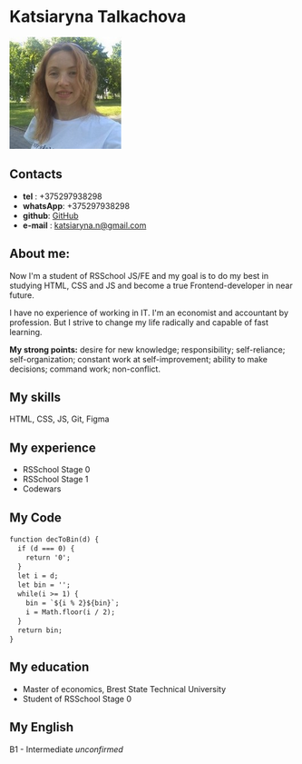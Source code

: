 # Katsiaryna Talkachova

![Foto](./myfoto.jpg)

## Contacts

* **tel** : +375297938298
* **whatsApp**: +375297938298
* **github**: [GitHub](https://github.com/katrin-brest) 
* **e-mail** : katsiaryna.n@gmail.com

## About me:
Now I'm a student of RSSchool JS/FE and my goal is to do my best in studying HTML, CSS and JS and become a true Frontend-developer in near future.

I have no experience of working in IT. I'm an economist and accountant by profession. But I strive to change my life radically and capable of fast learning.

**My strong points:** desire for new knowledge; responsibility; self-reliance; self-organization; constant work at self-improvement; ability to make decisions; command work; non-conflict.

## My skills
 HTML, CSS, JS, Git, Figma

## My experience
 * RSSchool Stage 0
 * RSSchool Stage 1
 * Codewars


## My Code
````
function decToBin(d) {
  if (d === 0) {
    return '0';
  }  
  let i = d;
  let bin = '';
  while(i >= 1) {
    bin = `${i % 2}${bin}`;
    i = Math.floor(i / 2);
  }
  return bin;
}
````

## My education
* Master of economics, Brest State Technical University
* Student of RSSchool Stage 0

## My English 
B1 - Intermediate *unconfirmed*

